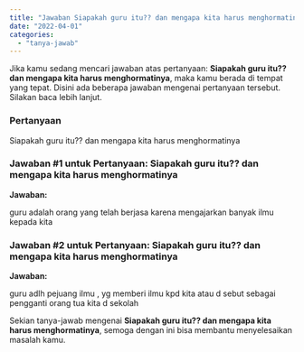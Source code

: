 ```yaml
---
title: "Jawaban Siapakah guru itu?? dan mengapa kita harus menghormatinya​"
date: "2022-04-01"
categories: 
  - "tanya-jawab"
---
```


Jika kamu sedang mencari jawaban atas pertanyaan: **Siapakah guru itu?? dan mengapa kita harus menghormatinya​**, maka kamu berada di tempat yang tepat. Disini ada beberapa jawaban mengenai pertanyaan tersebut. Silakan baca lebih lanjut.

### Pertanyaan

Siapakah guru itu?? dan mengapa kita harus menghormatinya​

### Jawaban #1 untuk Pertanyaan: Siapakah guru itu?? dan mengapa kita harus menghormatinya​

**Jawaban:**

guru adalah orang yang telah berjasa karena mengajarkan banyak ilmu kepada kita

### Jawaban #2 untuk Pertanyaan: Siapakah guru itu?? dan mengapa kita harus menghormatinya​

**Jawaban:**

guru adlh pejuang ilmu , yg memberi ilmu kpd kita atau d sebut sebagai pengganti orang tua kita d sekolah

Sekian tanya-jawab mengenai **Siapakah guru itu?? dan mengapa kita harus menghormatinya​**, semoga dengan ini bisa membantu menyelesaikan masalah kamu.
